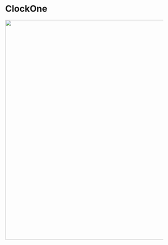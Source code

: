 # ClockOne
<div aling="center">
  <img src="https://user-images.githubusercontent.com/77312160/172228377-6a886e6b-8faf-464a-a422-17ff148c3f22.png" width="700px" />
</div>
